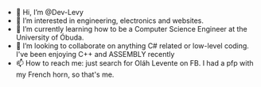 - 👋 Hi, I’m @Dev-Levy
- 👀 I’m interested in engineering, electronics and websites.
- 🌱 I’m currently learning how to be a Computer Science Engineer at the University of Óbuda.
- 💞️ I’m looking to collaborate on anything C# related or low-level coding. I've been enjoying C++ and ASSEMBLY recently
- 📫 How to reach me: just search for Oláh Levente on FB. I had a pfp with my French horn, so that's me.

